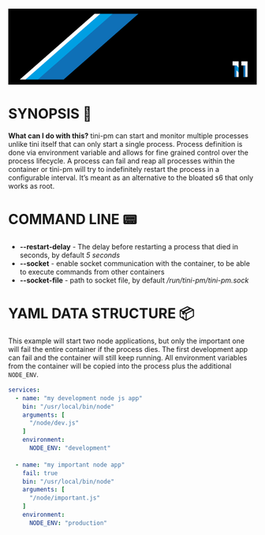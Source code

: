 ![banner](https://github.com/11notes/defaults/blob/main/static/img/banner.png?raw=true)

# SYNOPSIS 📖
**What can I do with this?** tini-pm can start and monitor multiple processes unlike tini itself that can only start a single process. Process definition is done via environment variable and allows for fine grained control over the process lifecycle. A process can fail and reap all processes within the container or tini-pm will try to indefinitely restart the process in a configurable interval. It’s meant as an alternative to the bloated s6 that only works as root.


# COMMAND LINE 📟
* **--restart-delay** - The delay before restarting a process that died in seconds, by default *5 seconds*
* **--socket** - enable socket communication with the container, to be able to execute commands from other containers
* **--socket-file** - path to socket file, by default */run/tini-pm/tini-pm.sock*

# YAML DATA STRUCTURE 📦
This example will start two node applications, but only the important one will fail the entire container if the process dies. The first development app can fail and the container will still keep running. All environment variables from the container will be copied into the process plus the additional ```NODE_ENV```.
```yaml
services:
  - name: "my development node js app"
    bin: "/usr/local/bin/node"
    arguments: [
      "/node/dev.js"
    ]
    environment:
      NODE_ENV: "development"

  - name: "my important node app"
    fail: true
    bin: "/usr/local/bin/node"
    arguments: [
      "/node/important.js"
    ]
    environment:
      NODE_ENV: "production"
```
